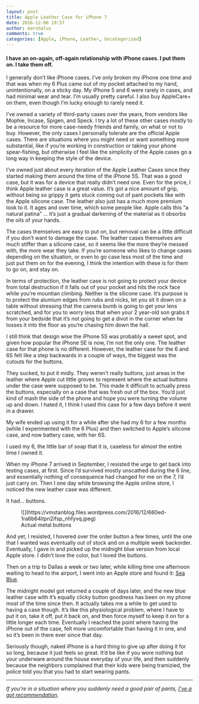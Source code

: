 ```yaml
---
layout: post
title: Apple Leather Case for iPhone 7
date: 2016-12-08 19:57
author: marshalus
comments: true
categories: [Apple, iPhone, Leather, Uncategorized]
---
```



#### I have an on-again, off-again relationship with iPhone cases. I put them on. I take them off.

I generally don’t like iPhone cases. I’ve only broken my iPhone one time and that was when my 6 Plus came out of my pocket attached to my hand, unintentionally, on a sticky day. My iPhone 5 and 6 were rarely in cases, and had minimal wear and tear. I’m usually pretty careful. I also buy AppleCare+ on them, even though I’m lucky enough to rarely need it.

I’ve owned a variety of third-party cases over the years, from vendors like Mophie, Incase, Spigen, and Speck. I try a lot of these other cases mostly to be a resource for more case-needy friends and family, on what or not to buy. However, the only cases I personally tolerate are the official Apple cases. There are situations where you might need or want something more substantial, like if you’re working in construction or taking your phone spear-fishing, but otherwise I feel like the simplicity of the Apple cases go a long way in keeping the style of the device.

I’ve owned just about every iteration of the Apple Leather Cases since they started making them around the time of the iPhone 5S. That was a good case, but it was for a device that really didn’t need one. Even for the price, I think Apple leather case is a great value. It’s got a nice amount of grip, without being so grippy it gets stuck coming out of pant pockets like with the Apple silicone case. The leather also just has a much more premium look to it. It ages and over time, which some people like. Apple calls this “a natural patina” … it’s just a gradual darkening of the material as it obsorbs the oils of your hands.

The cases themselves are easy to put on, but removal can be a little difficult if you don’t want to damage the case. The leather cases themselves are much stiffer than a silicone case, so it seems like the more they’re messed with, the more wear they take. If you’re someone who likes to change cases depending on the situation, or even to go case less most of the time and just put them on for the evening, I think the intention with these is for them to go on, and stay on.

In terms of protection, the leather case is not going to protect your device from total destruction if it falls out of your pocket and hits the rock face while you’re mountian climbing. Neither is the silicone case. It’s purpose is to protect the alumium edges from rubs and nicks, let you sit it down on a table without stressing that the camera bumb is going to get your lens scratched, and for you to worry less that when your 2 year-old son grabs it from your bedside that it’s not going to get a divot in the corner when he tosses it into the floor as you’re chasing him down the hall.

I still think that design wise the iPhone 5S was probably a sweet spot, and given how popular the iPhone SE is now, I’m not the only one. The leather case for that phone is no different. However, the leather case for the 6 and 6S felt like a step backwards in a couple of ways, the biggest was the cutouts for the buttons.

They sucked, to put it midly. They weren’t really buttons, just areas in the leather where Apple cut little groves to represent where the actual buttons under the case were supposed to be. This made it difficult to actually press the buttons, especially on a case that was fresh out of the box. You’d just kind of mash the side of the phone and hope you were turning the volume up and down. I hated it, I think I used this case for a few days before it went in a drawer.

My wife ended up using it for a while after she had my 6 for a few months (while I experimented with the 6 Plus) and then switched to Apple’s silicone case, and now battery case, with her 6S.

I used my 6, the little bar of soap that it is, caseless for almost the entire time I owned it.

When my iPhone 7 arrived in September, I resisted the urge to get back into testing cases, at first. Since I’d survived mostly unscathed during the 6 line, and essentially nothing of consequence had changed for me on the 7, I’d just carry on. Then I one day while browsing the Apple online store, I noticed the new leather case was different.

It had… buttons.

<figure class="wp-caption">![](https://vmstanblog.files.wordpress.com/2016/12/660ed-1ra6b64itpn2ifsp_nhfyvq.jpeg)

<figcaption class="wp-caption-text">Actual metal buttons</figcaption>

</figure>

And yet, I resisted, I hovered over the order button a few times, until the one that I wanted was eventually out of stock and on a multiple week backorder. Eventually, I gave in and picked up the midnight blue version from local Apple store. I didn’t love the color, but I loved the buttons.

Then on a trip to Dallas a week or two later, while killing time one afternoon waiting to head to the airport, I went into an Apple store and found it: [Sea Blue](http://www.apple.com/shop/favoriteProduct/MMY42ZM/A/iphone-7-leather-case-sea-blue).

The midnight model got returned a couple of days later, and the new blue leather case with it’s equally clicky button goodness has been on my phone most of the time since then. It actually takes me a while to get used to having a case though. It’s like this physiological problem, where I have to put it on, take it off, put it back on, and then force myself to keep it on for a little longer each time. Eventually I reached the point where having the iPhone out of the case, felt more uncomfortable than having it in one, and so it’s been in there ever since that day.

Seriously though, naked iPhone is a hard thing to give up after doing it for so long, because it just feels so great. It’d be like if you wore nothing but your underware around the house everyday of your life, and then suddenly because the neighbors complained that their kids were being tramizied, the police told you that you had to start wearing pants.

* * *

_If you’re in a situation where you suddenly need a good pair of pants,_ [_I’ve a got recommendation_](https://vmstan.com/this-is-a-post-about-my-pants-a0995c621d84#.jfzy5vcpp)_._